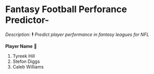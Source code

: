 # Fantasy Football Perforance Predictor-

*Description:* 🕴️
*Predict player performance in fantasy leagues for NFL*

**Player Name** 🏈
1. Tyreek Hill
2. Stefon Diggs
3. Caleb Williams


